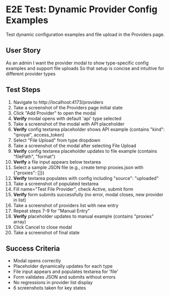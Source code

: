 # E2E Test: Dynamic Provider Config Examples

Test dynamic configuration examples and file upload in the Providers page.

## User Story

As an admin
I want the provider modal to show type-specific config examples and support file uploads
So that setup is concise and intuitive for different provider types

## Test Steps

1. Navigate to http://localhost:4173/providers
2. Take a screenshot of the Providers page initial state
3. Click "Add Provider" to open the modal
4. **Verify** modal opens with default 'api' type selected
5. Take a screenshot of the modal with API placeholder
6. **Verify** config textarea placeholder shows API example (contains "kind": "iproyal", access_token)
7. Select "File Upload" from type dropdown
8. Take a screenshot of the modal after selecting File Upload
9. **Verify** config textarea placeholder updates to file example (contains "filePath", "format")
10. **Verify** a file input appears below textarea
11. Select a sample JSON file (e.g., create temp proxies.json with {"proxies": []})
12. **Verify** textarea populates with config including "source": "uploaded"
13. Take a screenshot of populated textarea
14. Fill name="Test File Provider", check Active, submit form
15. **Verify** form submits successfully (no error, modal closes, new provider in list)
16. Take a screenshot of providers list with new entry
17. Repeat steps 7-9 for "Manual Entry"
18. **Verify** placeholder updates to manual example (contains "proxies" array)
19. Click Cancel to close modal
20. Take a screenshot of final state

## Success Criteria

- Modal opens correctly
- Placeholder dynamically updates for each type
- File input appears and populates textarea for 'file'
- Form validates JSON and submits without errors
- No regressions in provider list display
- 6 screenshots taken for key states